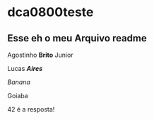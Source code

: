 # dca0800teste

## Esse eh o meu Arquivo readme


Agostinho **Brito** Junior

Lucas ***Aires***

_Banana_

Goiaba

42 é a resposta!
